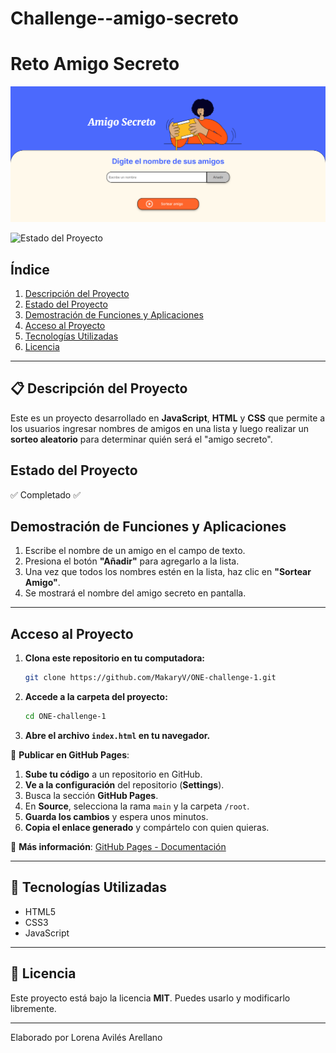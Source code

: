 # Challenge--amigo-secreto
<h1> Reto Amigo Secreto </h1>

![Portada del Proyecto](amigo-secreto-portada.png)

![Estado del Proyecto](https://img.shields.io/badge/Estado-Completado-green)

## Índice
1. [Descripción del Proyecto](#-descripción-del-proyecto)
2. [Estado del Proyecto](#-estado-del-proyecto)
3. [Demostración de Funciones y Aplicaciones](#-demostración-de-funciones-y-aplicaciones)
4. [Acceso al Proyecto](#-acceso-al-proyecto)
5. [Tecnologías Utilizadas](#-tecnologías-utilizadas)
6. [Licencia](#-licencia)

---

## 📋 Descripción del Proyecto
Este es un proyecto desarrollado en **JavaScript**, **HTML** y **CSS** que permite a los usuarios ingresar nombres de amigos en una lista y luego realizar un **sorteo aleatorio** para determinar quién será el "amigo secreto".

## Estado del Proyecto
✅ Completado ✅

## Demostración de Funciones y Aplicaciones

1. Escribe el nombre de un amigo en el campo de texto.
2. Presiona el botón **"Añadir"** para agregarlo a la lista.
3. Una vez que todos los nombres estén en la lista, haz clic en **"Sortear Amigo"**.
4. Se mostrará el nombre del amigo secreto en pantalla.

---

## Acceso al Proyecto

1. **Clona este repositorio en tu computadora:**
   ```bash
   git clone https://github.com/MakaryV/ONE-challenge-1.git
   ```

2. **Accede a la carpeta del proyecto:**
   ```bash
   cd ONE-challenge-1
   ```

3. **Abre el archivo `index.html` en tu navegador.**

📌 **Publicar en GitHub Pages**:
1. **Sube tu código** a un repositorio en GitHub.
2. **Ve a la configuración** del repositorio (**Settings**).
3. Busca la sección **GitHub Pages**.
4. En **Source**, selecciona la rama `main` y la carpeta `/root`.
5. **Guarda los cambios** y espera unos minutos.
6. **Copia el enlace generado** y compártelo con quien quieras.

📌 **Más información**: [GitHub Pages - Documentación](https://pages.github.com/)

---

## 🔧 Tecnologías Utilizadas
- HTML5
- CSS3
- JavaScript

---

## 📝 Licencia

Este proyecto está bajo la licencia **MIT**. Puedes usarlo y modificarlo libremente.

---


Elaborado por Lorena Avilés Arellano 
